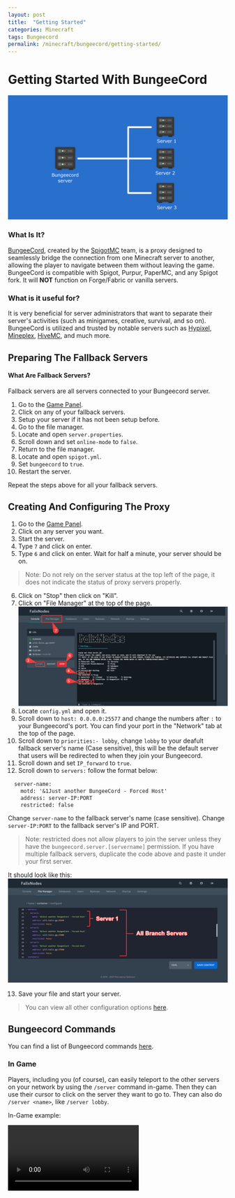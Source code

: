 ```yaml
---
layout: post
title:  "Getting Started"
categories: Minecraft
tags: Bungeecord
permalink: /minecraft/bungeecord/getting-started/
---
```


# Getting Started With BungeeCord
![image](../../../assets/images/posts/bungeecord/getting-started/bungeecord.png)

### What Is It?
[BungeeCord](https://www.spigotmc.org/wiki/bungeecord/), created by the [SpigotMC](https://www.spigotmc.org/XenStaff/) team, is a proxy designed to seamlessly bridge the connection from one Minecraft server to another, allowing the player to navigate between them without leaving the game. BungeeCord is compatible with Spigot, Purpur, PaperMC, and any Spigot fork. It will **NOT** function on Forge/Fabric or vanilla servers.

### What is it useful for?
It is very beneficial for server administrators that want to separate their server's activities (such as minigames, creative, survival, and so on). BungeeCord is utilized and trusted by notable servers such as [Hypixel](https://hypixel.net/), [Mineplex](https://www.mineplex.com/home/), [HiveMC](https://hivemc.com/), and much more.

## Preparing The Fallback Servers
#### What Are Fallback Servers?
Fallback servers are all servers connected to your Bungeecord server.

1. Go to the [Game Panel](https://panel.falixnodes.net).
2. Click on any of your fallback servers.
3. Setup your server if it has not been setup before.
4. Go to the file manager.
5. Locate and open `server.properties`.
6. Scroll down and set `online-mode` to `false`.
7. Return to the file manager.
8. Locate and open `spigot.yml`.
9. Set `bungeecord` to `true`.
10. Restart the server.

Repeat the steps above for all your fallback servers.

## Creating And Configuring The Proxy 

1. Go to the [Game Panel](https://panel.falixnodes.net).
2. Click on any server you want.
3. Start the server.
4. Type `7` and click on enter.
5. Type `6` and click on enter.
Wait for half a minute, your server should be on.
> Note: Do not rely on the server status at the top left of the page, it does not indicate the status of proxy servers properly.
6. Click on "Stop" then click on "Kill".
7. Click on "File Manager" at the top of the page.
![image](../../../assets/images/posts/bungeecord/getting-started/starting-proxy.png)
8. Locate `config.yml` and open it.
9. Scroll down to `host: 0.0.0.0:25577` and change the numbers after `:` to your Bungeecord's port. You can find your port in the "Network" tab at the top of the page.
10. Scroll down to `priorities:- lobby`, change `lobby` to your deafult fallback server's name (Case sensitive), this will be the default server that users will be redirected to when they join your Bungeecord.
11. Scroll down and set `IP_forward` to `true`.
12. Scroll down to `servers:` follow the format below:

```
  server-name:
    motd: '&1Just another BungeeCord - Forced Host'
    address: server-IP:PORT
    restricted: false
```
Change `server-name` to the fallback server's name (case sensitive).
Change `server-IP:PORT`  to the fallback server's IP and PORT.

> Note: restricted does not allow players to join the server unless they have the `bungeecord.server.[servername]` permission.
> If you have multiple fallback servers, duplicate the code above and paste it under your first server.

It should look like this:
![image](../../../assets/images/posts/bungeecord/getting-started/setting-up-proxy.png)

13. Save your file and start your server.

> You can view all other configuration options [here](https://www.spigotmc.org/wiki/bungeecord-configuration-guide/).

## Bungeecord Commands
You can find a list of Bungeecord commands [here](https://www.spigotmc.org/wiki/bungeecord-commands/).

### In Game
Players, including you (of course), can easily teleport to the other servers on your network by using the `/server` command in-game. Then they can use their cursor to click on the server they want to go to. They can also do `/server <name>`, like `/server lobby`.

In-Game example:

<video class="video-js" controls preload="auto" data-setup="{}"><source
 src="https://media.korbsstudio.com/falix/bungeecord/in-game-command-server.webm" type="video/webm"
 src="https://media.korbsstudio.com/falix/bungeecord/in-game-command-server.mp4" type="video/mp4"
 /></video>